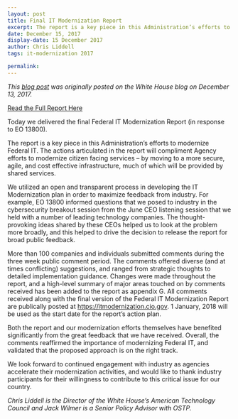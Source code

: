 ```yaml
---
layout: post
title: Final IT Modernization Report
excerpt: The report is a key piece in this Administration’s efforts to modernize Federal IT. The actions articulated in the report will compliment Agency efforts to modernize citizen facing services – by moving to a more secure, agile, and cost effective infrastructure, much of which will be provided by shared services.
date: December 15, 2017
display-date: 15 December 2017
author: Chris Liddell
tags: it-modernization 2017

permalink: 
---
```

_This [blog post](https://www.whitehouse.gov/articles/final-modernization-report/) was originally posted on the White House blog on December 13, 2017._

[Read the Full Report Here](https://itmodernization.cio.gov/report/preface/)

Today we delivered the final Federal IT Modernization Report (in response to EO 13800).

The report is a key piece in this Administration’s efforts to modernize Federal IT. The actions articulated in the report will compliment Agency efforts to modernize citizen facing services – by moving to a more secure, agile, and cost effective infrastructure, much of which will be provided by shared services.

We utilized an open and transparent process in developing the IT Modernization plan in order to maximize feedback from industry. For example, EO 13800 informed questions that we posed to industry in the cybersecurity breakout session from the June CEO listening session that we held with a number of leading technology companies. The thought-provoking ideas shared by these CEOs helped us to look at the problem more broadly, and this helped to drive the decision to release the report for broad public feedback.

More than 100 companies and individuals submitted comments during the three week public comment period. The comments offered diverse (and at times conflicting) suggestions, and ranged from strategic thoughts to detailed implementation guidance. Changes were made throughout the report, and a high-level summary of major areas touched on by comments received has been added to the report as appendix G. All comments received along with the final version of the Federal IT Modernization Report are publically posted at https://itmodernization.cio.gov. 1 January, 2018 will be used as the start date for the report’s action plan.

Both the report and our modernization efforts themselves have benefited significantly from the great feedback that we have received. Overall, the comments reaffirmed the importance of modernizing Federal IT, and validated that the proposed approach is on the right track.

We look forward to continued engagement with industry as agencies accelerate their modernization activities, and would like to thank industry participants for their willingness to contribute to this critical issue for our country.

_Chris Liddell is the Director of the White House’s American Technology Council and Jack Wilmer is a Senior Policy Advisor with OSTP._

